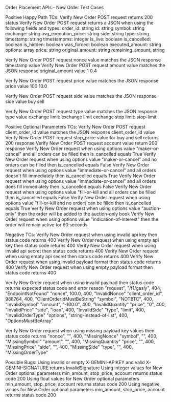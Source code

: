 Order Placement APIs - New Order Test Cases

Positive Happy Path TCs:
Verify New Order POST request returns 200 status
Verify New Order POST request returns a JSON when using the following fields and types:
    order_id: string
    id: string
    symbol: string
    exchange: string
    avg_execution_price: string
    side: string
    type: string
    timestamp: string
    timestampms: integer
    is_live: boolean
    is_cancelled: boolean
    is_hidden: boolean
    was_forced: boolean
    executed_amount: string
    options: array
    price: string
    original_amount: string
    remaining_amount; string
    
Verify New Order POST request nonce value matches the JSON response timestamp value
Verify New Order POST request amount value matches the JSON response original_amount value
    1
    0.4
    
Verify New Order POST request price value matches the JSON response price value
    100
    10.0
    
Verify New Order POST request side value matches the JSON response side value
    buy
    sell
    
Verify New Order POST request type value matches the JSON response type value
    exchange limit: exchange limit
    exchange stop limit: stop-limit

Positive Optional Parameters TCs:
Verify New Order POST request client_order_id value matches the JSON response client_order_id value
Verify New Order POST request stop_price value for buy and sell returns 200 response
Verify New Order POST request account value return 200 response
Verify New Order request when using options value "maker-or-cancel" and all orders can be filled then is_cancelled equals True
Verify New Order request when using options value "maker-or-cancel" and no orders can be filled then is_cancelled equals False
Verify New Order request when using options value "immediate-or-cancel" and all orders doesn't fill immediately then is_cancelled equals True
Verify New Order request when using options value "immediate-or-cancel" and all orders does fill immediately then is_cancelled equals False
Verify New Order request when using options value "fill-or-kill and all orders can be filled then is_cancelled equals False
Verify New Order request when using options value "fill-or-kill and no orders can be filled then is_cancelled equals True
Verify New Order request when using options value "auction-only" then the order will be added to the auction-only book
Verify New Order request when using options value "indication-of-interest" then the order will remain active for 60 seconds


Negative TCs:
Verify New Order request when using invalid api key then status code returns 400
Verify New Order request when using empty api key then status code returns 400
Verify New Order request when using invalid api secret then status code returns 400
Verify New Order request when using empty api secret then status code returns 400
Verify New Order request when using invalid payload format then status code returns 400
Verify New Order request when using empty payload format then status code returns 400

Verify New Order request when using invalid payload then status code returns expected status code and error reason
    "request", "/f1/gasly", 404, "EndpointNotFound" 
    "nonce", 100.0, 400, "InvalidNonce"
    "client_order_id", 988764, 400, "ClientOrderIdMustBeString"
    "symbol", "NOTBTC", 400, "InvalidSymbol"
    "amount", "-100.0", 400, "InvalidQuantity"
    "price", "0", 400, "InvalidPrice"
    "side", "loan", 400, "InvalidSide"
    "type", "limit", 400, "InvalidOrderType"
    "options", "string-instead-of-list", 400, "OptionsMustBeArray"
    
Verify New Order request when using missing payload key values then status code returns
    "nonce", "", 400, "MissingNonce"
    "symbol", "", 400, "MissingSymbol"
    "amount", "", 400, "MissingQuantity"
    "price", "", 400, "MissingPrice"
    "side", "", 400, "MissingSide"
    "type", "", 400, "MissingOrderType"
    

Possible Bugs:
Using invalid or empty X-GEMINI-APIKEY and valid X-GEMINI-SIGNATURE returns InvalidSignature
Using integer values for New Order optional parameters min_amount, stop_price, account returns status code 200
Using float values for New Order optional parameters min_amount, stop_price, account returns status code 200
Using negative values for New Order optional parameters min_amount, stop_price, account returns status code 200 

